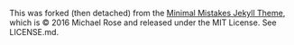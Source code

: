 This was forked (then detached) from the [Minimal Mistakes Jekyll Theme](https://mmistakes.github.io/minimal-mistakes/), which is © 2016 Michael Rose and released under the MIT License. See LICENSE.md. 
